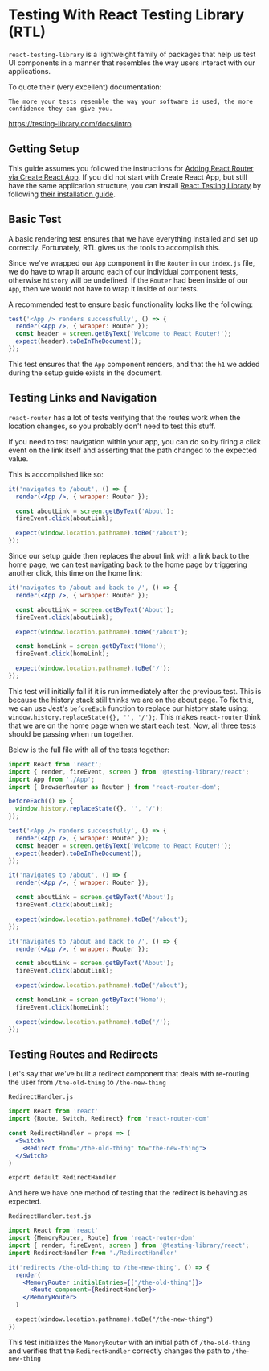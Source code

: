 # Testing With React Testing Library (RTL)

`react-testing-library` is a lightweight family of packages that help us test UI components in a manner that resembles the way users interact with our applications.

To quote their (very excellent) documentation:

    The more your tests resemble the way your software is used, the more confidence they can give you.

https://testing-library.com/docs/intro

## Getting Setup

This guide assumes you followed the instructions for [Adding React Router via Create React App](../../installation/add-to-a-website.md#create-react-app). If you did not start with Create React App, but still have the same application structure, you can install [React Testing Library](https://testing-library.com/docs/react-testing-library/intro) by following [their installation guide](https://github.com/testing-library/react-testing-library#installation).

## Basic Test

A basic rendering test ensures that we have everything installed and set up correctly. Fortunately, RTL gives us the tools to accomplish this.

Since we've wrapped our `App` component in the `Router` in our `index.js` file, we do have to wrap it around each of our individual component tests, otherwise `history` will be undefined. If the `Router` had been inside of our `App`, then we would not have to wrap it inside of our tests.

A recommended test to ensure basic functionality looks like the following:

```jsx
test('<App /> renders successfully', () => {
  render(<App />, { wrapper: Router });
  const header = screen.getByText('Welcome to React Router!');
  expect(header).toBeInTheDocument();
});
```

This test ensures that the `App` component renders, and that the `h1` we added during the setup guide exists in the document.

## Testing Links and Navigation

`react-router` has a lot of tests verifying that the routes work when the location changes, so you probably don't need to test this stuff.

If you need to test navigation within your app, you can do so by firing a click event on the link itself and asserting that the path changed to the expected value.

This is accomplished like so:

```jsx
it('navigates to /about', () => {
  render(<App />, { wrapper: Router });

  const aboutLink = screen.getByText('About');
  fireEvent.click(aboutLink);

  expect(window.location.pathname).toBe('/about');
});
```

Since our setup guide then replaces the about link with a link back to the home page, we can test navigating back to the home page by triggering another click, this time on the home link:

```jsx
it('navigates to /about and back to /', () => {
  render(<App />, { wrapper: Router });

  const aboutLink = screen.getByText('About');
  fireEvent.click(aboutLink);

  expect(window.location.pathname).toBe('/about');

  const homeLink = screen.getByText('Home');
  fireEvent.click(homeLink);

  expect(window.location.pathname).toBe('/');
});
```

This test will initially fail if it is run immediately after the previous test. This is because the history stack still thinks we are on the about page. To fix this, we can use Jest's `beforeEach` function to replace our history state using: `window.history.replaceState({}, '', '/');`. This makes `react-router` think that we are on the home page when we start each test. Now, all three tests should be passing when run together.

Below is the full file with all of the tests together:

```jsx
import React from 'react';
import { render, fireEvent, screen } from '@testing-library/react';
import App from './App';
import { BrowserRouter as Router } from 'react-router-dom';

beforeEach(() => {
  window.history.replaceState({}, '', '/');
});

test('<App /> renders successfully', () => {
  render(<App />, { wrapper: Router });
  const header = screen.getByText('Welcome to React Router!');
  expect(header).toBeInTheDocument();
});

it('navigates to /about', () => {
  render(<App />, { wrapper: Router });

  const aboutLink = screen.getByText('About');
  fireEvent.click(aboutLink);

  expect(window.location.pathname).toBe('/about');
});

it('navigates to /about and back to /', () => {
  render(<App />, { wrapper: Router });

  const aboutLink = screen.getByText('About');
  fireEvent.click(aboutLink);

  expect(window.location.pathname).toBe('/about');

  const homeLink = screen.getByText('Home');
  fireEvent.click(homeLink);

  expect(window.location.pathname).toBe('/');
});
```

## Testing Routes and Redirects

Let's say that we've built a redirect component that deals with re-routing the user from `/the-old-thing` to `/the-new-thing`

`RedirectHandler.js`
```jsx
import React from 'react'
import {Route, Switch, Redirect} from 'react-router-dom'

const RedirectHandler = props => (
  <Switch>
    <Redirect from="/the-old-thing" to="the-new-thing">
  </Switch>
)

export default RedirectHandler
```

And here we have one method of testing that the redirect is behaving as expected.

`RedirectHandler.test.js`
```jsx
import React from 'react'
import {MemoryRouter, Route} from 'react-router-dom'
import { render, fireEvent, screen } from '@testing-library/react';
import RedirectHandler from './RedirectHandler'

it('redirects /the-old-thing to /the-new-thing', () => {
  render(
    <MemoryRouter initialEntries={["/the-old-thing"]}>
      <Route component={RedirectHandler}>
    </MemoryRouter>
  )

  expect(window.location.pathname).toBe("/the-new-thing")
})

```

This test initializes the `MemoryRouter` with an initial path of `/the-old-thing` and verifies that the `RedirectHandler` correctly changes the path to `/the-new-thing`